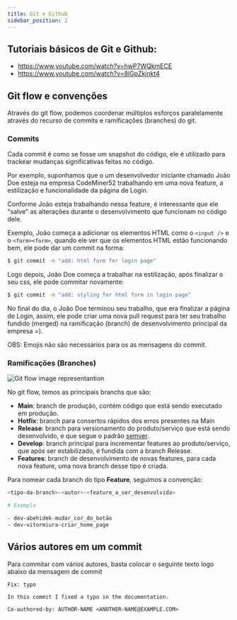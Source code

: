 ```yaml
---
title: Git e Github
sidebar_position: 2
---
```


## Tutoriais básicos de Git e Github:

- https://www.youtube.com/watch?v=hwP7WQkmECE
- https://www.youtube.com/watch?v=8lGpZkjnkt4

## Git flow e convenções

Através do git flow, podemos coordenar múltiplos esforços paralelamente através do recurso de commits e ramificações (branches) do git.

### Commits

Cada commit é como se fosse um snapshot do código, ele é utilizado para trackear mudanças significativas feitas no código.

Por exemplo, suponhamos que o um desenvolvedor iniciante chamado João Doe esteja na empresa CodeMiner52 trabalhando em uma nova feature, a estilização e funcionalidade da página de Login.

Conforme João esteja trabalhando nessa feature, é interessante que ele "salve" as alterações durante o desenvolvimento que funcionam no código dele.

Exemplo, João começa a adicionar os elementos HTML como o `<input />` e o  `<form><form>`, quando ele ver que os elementos HTML estão funcionando bem, ele pode dar um commit na forma:

```bash
$ git commit -m "add: html form for login page"
```

Logo depois, João Doe começa a trabalhar na estilização, após finalizar o seu css, ele pode commitar novamente:

```bash
$ git commit -m "add: styling for html form in login page"
```

No final do dia, o João Doe terminou seu trabalho, que era finalizar a página de Login, assim, ele pode criar uma nova pull request para ter seu trabalho fundido (merged) na ramificação (branch) de desenvolvimento principal da empresa =).

OBS: Emojis não são necessários para os as mensagens do commit.

### Ramificações (Branches)

![Git flow image representantion](https://lh3.googleusercontent.com/70jaEZnESXQ6SssU5uI4yO62JBz6xq2sNrrz8bW_ap2CuWUaQlbKs3j6NyRJnvcvYwAugkW8WzNJX21dZ2SMd9O_1TTpKZT-FsBkYSPy4rUSpJSo2C-WPTaLc2jQ8ancyj1TetXQ)

No git flow, temos as principais branchs que são:

- **Main**: branch de produção, contém código que está sendo executado em produção.
- **Hotfix**: branch para consertos rápidos dos erros presentes na Main
- **Release**: branch para versionamento do produto/serviço que está sendo desenvolvido, e que segue o padrão [semver](https://semver.org/lang/pt-BR/).
- **Develop**: branch principal para incrementar features ao produto/serviço, que após ser estabilizado, é fundida com a branch Release.
- **Features**: branch de desenvolvimento de novas features, para cada nova feature, uma nova branch desse tipo é criada.

Para nomear cada branch do tipo **Feature**, seguimos a convenção:

```bash
<tipo-da-branch>-<autor>-<feature_a_ser_desenvolvida>

# Exemplo

- dev-abehidek-mudar_cor_do_botão
- dev-vitormiura-criar_home_page
```

## Vários autores em um commit

Para commitar com vários autores, basta colocar o seguinte texto logo abaixo da mensagem de commit

```
Fix: typo

In this commit I fixed a typo in the documentation.

Co-authored-by: AUTHOR-NAME <ANOTHER-NAME@EXAMPLE.COM>
```


